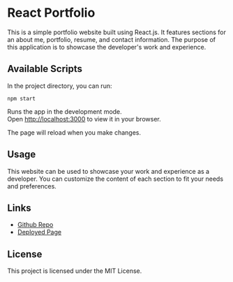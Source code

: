 # React Portfolio
This is a simple portfolio website built using React.js. It features sections for an about me, portfolio, resume, and contact information. The purpose of this application is to showcase the developer's work and experience.

## Available Scripts

In the project directory, you can run:

```
npm start
```

Runs the app in the development mode.\
Open [http://localhost:3000](http://localhost:3000) to view it in your browser.

The page will reload when you make changes.

## Usage
This website can be used to showcase your work and experience as a developer. You can customize the content of each section to fit your needs and preferences.

## Links
- [Github Repo](https://github.com/Ale-Miret/react-portfolio) 
- [Deployed Page](https://ale-miret.github.io/react-portfolio/)

## License
This project is licensed under the MIT License.